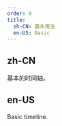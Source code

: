 ```yaml
---
order: 0
title: 
  zh-CN: 基本用法
  en-US: Basic
---
```


## zh-CN

基本的时间轴。

## en-US 

Basic timeline.

